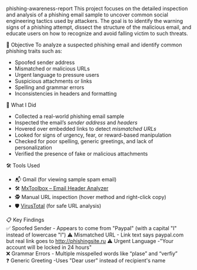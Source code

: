 phishing-awareness-report
This project focuses on the detailed inspection and analysis of a phishing email sample to uncover common social engineering tactics used by attackers. The goal is to identify the warning signs of a phishing attempt, dissect the structure of the malicious email, and educate users on how to recognize and avoid falling victim to such threats.

📌 Objective
To analyze a suspected phishing email and identify common phishing traits such as:
- Spoofed sender address
- Mismatched or malicious URLs
- Urgent language to pressure users
- Suspicious attachments or links
- Spelling and grammar errors
- Inconsistencies in headers and formatting

🧠 What I Did
- Collected a real-world phishing email sample
- Inspected the email’s *sender address* and *headers*
- Hovered over embedded links to detect *mismatched URLs*
- Looked for signs of urgency, fear, or reward-based manipulation
- Checked for poor spelling, generic greetings, and lack of personalization
- Verified the presence of fake or malicious attachments

 🛠 Tools Used
- 📬 Gmail (for viewing sample spam email)
- 🛠 [MxToolbox – Email Header Analyzer](https://mxtoolbox.com/EmailHeaders.aspx)
- 🕵 Manual URL inspection (hover method and right-click copy)
- 🛡 [VirusTotal](https://www.virustotal.com/) (for safe URL analysis)

📋 Key Findings                                                                                     
 ✅ Spoofed Sender - Appears to come from "PaypaI" (with a capital "I" instead of lowercase "l") 
 ⚠ Mismatched URL  - Link text says paypal.com but real link goes to http://phishingsite.ru 
 ⚠ Urgent Language -"Your account will be locked in 24 hours"                                   
 ❌ Grammar Errors - Multiple misspelled words like “plase” and “verfiy”                         
 ❓ Generic Greeting -Uses "Dear user" instead of recipient's name                                

